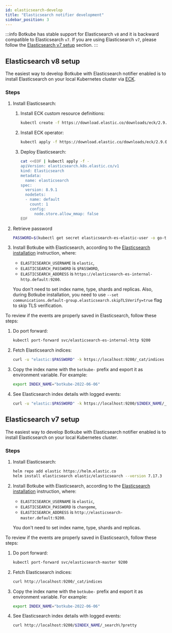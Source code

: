```yaml
---
id: elasticsearch-develop
title: "Elasticsearch notifier development"
sidebar_position: 3
---
```


:::info
Botkube has stable support for Elasticsearch `v8` and it is backward compatible to Elasticsearch `v7`. If you are using Elasticsearch `v7`, please follow the [Elasticsearch v7 setup](#elasticsearch-v7-setup) section.
:::

## Elasticsearch v8 setup

The easiest way to develop Botkube with Elasticsearch notifier enabled is to install Elasticsearch on your local Kubernetes cluster via [ECK](https://www.elastic.co/guide/en/cloud-on-k8s/current/k8s-deploy-eck.html).

### Steps

1. Install Elasticsearch:

   1. Install ECK custom resource definitions:
      ```bash
      kubectl create -f https://download.elastic.co/downloads/eck/2.9.0/crds.yaml
      ```
   2. Install ECK operator:
      ```bash
      kubectl apply -f https://download.elastic.co/downloads/eck/2.9.0/operator.yaml
      ```
   3. Deploy Elasticsearch:
      ```bash
      cat <<EOF | kubectl apply -f -
      apiVersion: elasticsearch.k8s.elastic.co/v1
      kind: Elasticsearch
      metadata:
        name: elasticsearch
      spec:
        version: 8.9.1
        nodeSets:
        - name: default
          count: 1
          config:
            node.store.allow_mmap: false
      EOF
      ```

1. Retrieve password

   ```bash
   PASSWORD=$(kubectl get secret elasticsearch-es-elastic-user -o go-template='{{.data.elastic | base64decode}}')
   ```

1. Install Botkube with Elasticsearch, according to the [Elasticsearch installation](../../installation/elasticsearch) instruction, where:

   - `ELASTICSEARCH_USERNAME` is `elastic`,
   - `ELASTICSEARCH_PASSWORD` is `$PASSWORD`,
   - `ELASTICSEARCH_ADDRESS` is `https://elasticsearch-es-internal-http.default:9200`.

   You don't need to set index name, type, shards and replicas. Also, during Botkube installation, you need to use `--set communications.default-group.elasticsearch.skipTLSVerify=true` flag to skip TLS verification.

To review if the events are properly saved in Elasticsearch, follow these steps:

1. Do port forward:

   ```bash
   kubectl port-forward svc/elasticsearch-es-internal-http 9200
   ```

1. Fetch Elasticsearch indices:

   ```bash
   curl -u "elastic:$PASSWORD" -k https://localhost:9200/_cat/indices
   ```

1. Copy the index name with the `botkube-` prefix and export it as environment variable. For example:

   ```bash
   export INDEX_NAME="botkube-2022-06-06"
   ```

1. See Elasticsearch index details with logged events:

   ```bash
   curl -u "elastic:$PASSWORD" -k https://localhost:9200/$INDEX_NAME/_search\?pretty
   ```

## Elasticsearch v7 setup

The easiest way to develop Botkube with Elasticsearch notifier enabled is to install Elasticsearch on your local Kubernetes cluster.

### Steps

1. Install Elasticsearch:

   ```bash
   helm repo add elastic https://helm.elastic.co
   helm install elasticsearch elastic/elasticsearch --version 7.17.3  --set replicas=1 --set resources.requests.cpu="100m" --set resources.requests.memory="512M" --wait
   ```

1. Install Botkube with Elasticsearch, according to the [Elasticsearch installation](../../installation/elasticsearch) instruction, where:

   - `ELASTICSEARCH_USERNAME` is `elastic`,
   - `ELASTICSEARCH_PASSWORD` is `changeme`,
   - `ELASTICSEARCH_ADDRESS` is `http://elasticsearch-master.default:9200`.

   You don't need to set index name, type, shards and replicas.

To review if the events are properly saved in Elasticsearch, follow these steps:

1. Do port forward:

   ```bash
   kubectl port-forward svc/elasticsearch-master 9200
   ```

1. Fetch Elasticsearch indices:

   ```bash
   curl http://localhost:9200/_cat/indices
   ```

1. Copy the index name with the `botkube-` prefix and export it as environment variable. For example:

   ```bash
   export INDEX_NAME="botkube-2022-06-06"
   ```

1. See Elasticsearch index details with logged events:

   ```bash
   curl http://localhost:9200/$INDEX_NAME/_search\?pretty
   ```
